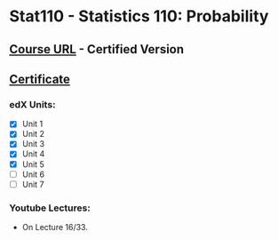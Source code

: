 # Stat110 - Statistics 110: Probability

## [Course URL](https://learning.edx.org/course/course-v1:HarvardX+STAT110x+2T2021/home) - Certified Version

## [Certificate](https://github.com/Erfan-Online/Harvard-Stat110/blob/main/Certificate_Stat110.pdf)

### edX Units:
- [x] Unit 1
- [x] Unit 2
- [x] Unit 3
- [x] Unit 4
- [x] Unit 5
- [ ] Unit 6
- [ ] Unit 7 

### Youtube Lectures:
* On Lecture 16/33.
